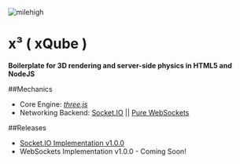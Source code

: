 ![milehigh](https://cloud.githubusercontent.com/assets/16991015/21538389/85cd3e8a-cd51-11e6-81d6-0b80d6899116.png)
# x³ ( xQube )

**Boilerplate for 3D rendering and server-side physics in HTML5 and NodeJS**

##Mechanics
* Core Engine: [*three.js*](https://threejs.org/)
* Networking Backend: [Socket.IO](http://socket.io/) || [Pure WebSockets](https://github.com/xseano/xQube/tree/master/server/src/lib/)

##Releases
* [Socket.IO Implementation v1.0.0](https://github.com/xseano/xQube/releases/tag/v1.0.0)
* WebSockets Implementation v1.0.0 - Coming Soon!
